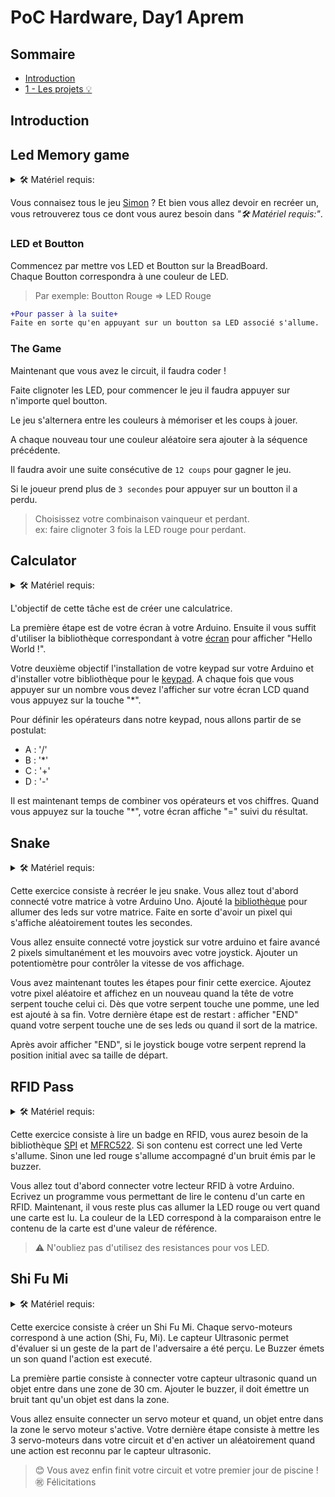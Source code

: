 # PoC Hardware, Day1 Aprem

## Sommaire
  - [Introduction](#introduction)
  - [1 - Les projets :bulb:](#1---les-projets-bulb)

## Introduction

## Led Memory game

<details>
    <summary> 🛠️ Matériel requis:</summary>
 
* Arduino - Breadboard - Jumpers
* 4x LED (de préférence: Rouge, Bleu, Vert, Jaune)
* 4x Résistance
* 4x Boutton

</details>

Vous connaisez tous le jeu [Simon](https://www.youtube.com/watch?v=1Yqj76Q4jJ4) ? Et bien vous allez devoir en recréer un, vous retrouverez tous ce dont vous aurez besoin dans *"🛠️ Matériel requis:"*.  

### LED et Boutton

Commencez par mettre vos LED et Boutton sur la BreadBoard.  
Chaque Boutton correspondra à une couleur de LED.  

> Par exemple: Boutton Rouge => LED Rouge

```diff
+Pour passer à la suite+
Faite en sorte qu'en appuyant sur un boutton sa LED associé s'allume.
```

### The Game

Maintenant que vous avez le circuit, il faudra coder !

Faite clignoter les LED, pour commencer le jeu il faudra appuyer sur n'importe quel boutton.

Le jeu s'alternera entre les couleurs à mémoriser et les coups à jouer.  

A chaque nouveau tour une couleur aléatoire sera ajouter à la séquence précédente.  

Il faudra avoir une suite consécutive de `12 coups` pour gagner le jeu.  

Si le joueur prend plus de `3 secondes` pour appuyer sur un boutton il a perdu.

> Choisissez votre combinaison vainqueur et perdant.  
> ex: faire clignoter 3 fois la LED rouge pour perdant.

## Calculator

<details>
    <summary> 🛠️ Matériel requis:</summary>
 
* Arduino - Breadboard - Jumpers
* Potentiomètre
* Display 16x2
* Keypad 4x4

</details>

L'objectif de cette tâche est de créer une calculatrice.

La première étape est de votre écran à votre Arduino.
Ensuite il vous suffit d'utiliser la bibliothèque correspondant à votre [écran](https://www.arduino.cc/reference/en/libraries/liquidcrystal-i2c/) pour afficher "Hello World !".

Votre deuxième objectif l'installation de votre keypad sur votre Arduino et d'installer votre bibliothèque pour le [keypad](https://github.com/Chris--A/Keypad).
A chaque fois que vous appuyer sur un nombre vous devez l'afficher sur votre écran LCD quand vous appuyez sur la touche "*".

Pour définir les opérateurs dans notre keypad, nous allons partir de se postulat:
- A : '/'
- B : '*'
- C : '+'
- D : '-'

Il est maintenant temps de combiner vos opérateurs et vos chiffres.
Quand vous appuyez sur la touche "*", votre écran affiche "=" suivi du résultat. 

## Snake

<details>
    <summary> 🛠️ Matériel requis:</summary>
 
* Arduino - Breadboard - Jumpers
* Potentiomètre 10k
* 8x8 Matrix display
* Joystick

</details>

Cette exercice consiste à recréer le jeu snake.
Vous allez tout d'abord connecté votre matrice à votre Arduino Uno.
Ajouté la [bibliothèque](https://github.com/wayoda/LedControl) pour allumer des leds sur votre matrice.
Faite en sorte d'avoir un pixel qui s'affiche aléatoirement toutes les secondes.

Vous allez ensuite connecté votre joystick sur votre arduino et faire avancé 2 pixels simultanément et les mouvoirs avec votre joystick.
Ajouter un potentiomètre pour contrôler la vitesse de vos affichage.

Vous avez maintenant toutes les étapes pour finir cette exercice.
Ajoutez votre pixel aléatoire et affichez en un nouveau quand la tête de votre serpent touche celui ci.
Dès que votre serpent touche une pomme, une led est ajouté à sa fin.
Votre dernière étape est de restart : afficher "END" quand votre serpent touche une de ses leds ou quand il sort de la matrice.

Après avoir afficher "END", si le joystick bouge votre serpent reprend la position initial avec sa taille de départ.

## RFID Pass

<details>
    <summary> 🛠️ Matériel requis:</summary>
 
* Arduino - Breadboard - Jumpers
* 2x Resistances
* 2x LED (red and green)
* Buzzer
* RFID sensor

</details>

Cette exercice consiste à lire un badge en RFID, vous aurez besoin de la bibliothèque [SPI](https://www.arduino.cc/en/reference/SPI) et [MFRC522](https://github.com/miguelbalboa/rfid).
Si son contenu est correct une led Verte s'allume.
Sinon une led rouge s'allume accompagné d'un bruit émis par le buzzer.

Vous allez tout d'abord connecter votre lecteur RFID à votre Arduino.
Ecrivez un programme vous permettant de lire le contenu d'un carte en RFID.
Maintenant, il vous reste plus cas allumer la LED rouge ou vert quand une carte est lu.
La couleur de la LED correspond à la comparaison entre le contenu de la carte est d'une valeur de référence.

> :warning: N'oubliez pas d'utilisez des resistances pour vos LED.


## Shi Fu Mi

<details>
    <summary> 🛠️ Matériel requis:</summary>
 
* Arduino - Breadboard - Jumpers
* 3x servo
* Ultrasonic sensor
* Buzzer

</details>

Cette exercice consiste à créer un Shi Fu Mi.
Chaque servo-moteurs correspond à une action (Shi, Fu, Mi).
Le capteur Ultrasonic permet d'évaluer si un geste de la part de l'adversaire a été perçu.
Le Buzzer émets un son quand l'action est executé.

La première partie consiste à connecter votre capteur ultrasonic quand un objet entre dans une zone de 30 cm.
Ajouter le buzzer, il doit émettre un bruit tant qu'un objet est dans la zone.

Vous allez ensuite connecter un servo moteur et quand, un objet entre dans la zone le servo moteur s'active.
Votre dernière étape consiste à mettre les 3 servo-moteurs dans votre circuit et d'en activer un aléatoirement quand une action est reconnu par le capteur ultrasonic.

> 😊 Vous avez enfin finit votre circuit et votre premier jour de piscine !
> ㊗️ Félicitations

